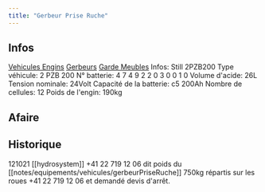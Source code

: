 ```yaml
---
title: "Gerbeur Prise Ruche"
---
```


## Infos
[Vehicules Engins](notes/equipements/vehicules/L_VehiculesEngins.md) [Gerbeurs](notes/equipements/vehicules/C_Gerbeurs.md) [Garde Meubles](notes/equipements/vehicules/D_GardeMeubles.md)
Infos: Still 2PZB200
Type véhicule: 2 PZB 200
N° batterie: 4 7 4 9 2 2 0 3 0 0 1 0
Volume d'acide: 26L
Tension nominale: 24Volt
Capacité de la batterie: c5 200Ah
Nombre de cellules: 12
Poids de l'engin: 190kg

## Afaire 

## Historique
121021 [[hydrosystem]] +41 22 719 12 06 dit poids du [[notes/equipements/vehicules/gerbeurPriseRuche]] 750kg répartis sur les roues +41 22 719 12 06 et demandé devis d'arrêt.
